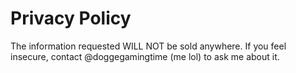 # Privacy Policy

The information requested WILL NOT be sold anywhere. If you feel insecure, contact @doggegamingtime (me lol) to ask me about it.
